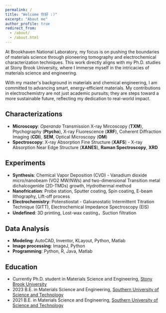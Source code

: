 ```yaml
---
permalink: /
title: "Welcome 你好 :)"
excerpt: "About me"
author_profile: true
redirect_from: 
  - /about/
  - /about.html
---
```


At Brookhaven National Laboratory, my focus is on pushing the boundaries of materials science through pioneering tomography and electrochemical characterization techniques. This work directly aligns with my Ph.D. studies at Stony Brook University, where I immerse myself in the intricacies of materials science and engineering.

With my master's background in materials and chemical engineering, I am committed to advancing smart, energy-efficient materials. My contributions in electrochemistry are not just academic pursuits; they are steps toward a more sustainable future, reflecting my dedication to real-world impact.

## Characterizations
- **Microscopy**: *Operando* Transmission X-ray Mircoscopy (**TXM**), Ptychography (**Ptycho**), X-ray Fluorescence (**XRF**), Coherent Diffraction Imaging (**CDI**), **SEM**, Optical Microscopy (**OM**)
- **Spectroscopy**: X-ray Absorption Fine Structure (**XAFS**) - X-ray Absorption Near Edge Structure (**XANES**), **Raman Spectroscopy**, **XRD**

## Experiments
- **Synthesis**: Chemical Vapor Deposition (CVD) - Vanadium dioxide micro/nanobeam (VO2 MW/NWs) and two-dimensional Transition metal dichalcogenide (2D-TMDs) growth, Hydrothermal method
- **Nanofrication**: Probe station, Sputter coating, Spin coating, E-beam lithography, Lift-off process
- **Electrochemistry**: Potenstiostat - Galvanostatic Intermittent Titration Technique (GITT), Electrochemical Impedance Spectroscopy (EIS)
- **Undefined**: 3D printing, Lost-wax casting，Suction filtration

## Data Analysis
- **Modeling**: AutoCAD, Inventor, KLayout, Python, Matlab
- **Image processing**: ImageJ, Python
- **Programming**: Python, R, Java, Matlab

## Education
- Currently Ph.D. student in Materials Science and Engineering, [Stony Brook University](https://www.stonybrook.edu/)
- 2023 B.E. in Materials Science and Engineering, [Southern University of Science and Technology](https://www.sustech.edu.cn/en/) 
- 2021 B.E. in Materials Science and Engineering, [Southern University of Science and Technology](https://www.sustech.edu.cn/en/) 
